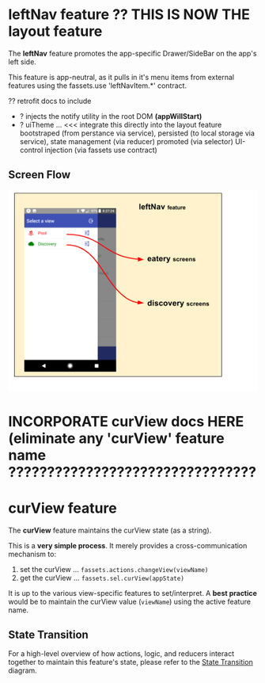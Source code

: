 # leftNav feature ?? THIS IS NOW THE layout feature

The **leftNav** feature promotes the app-specific Drawer/SideBar
on the app's left side.

This feature is app-neutral, as it pulls in it's menu items from
external features using the fassets.use 'leftNavItem.*' contract.

?? retrofit docs to include
   - ? injects the notify utility in the root DOM **(appWillStart)**
   - ? uiTheme  ... <<< integrate this directly into the layout feature
                  bootstraped (from perstance via service),
                  persisted (to local storage via service),
                  state management (via reducer)
                  promoted (via selector)
                  UI-control injection (via fassets use contract)

## Screen Flow

![Screen Flow](docs/ScreenFlow.png)

# INCORPORATE curView docs HERE (eliminate any 'curView' feature name ????????????????????????????????

# curView feature

The **curView** feature maintains the curView state (as a string).

This is a **very simple process**.  It merely provides a
cross-communication mechanism to:

 1. set the curView ... `fassets.actions.changeView(viewName)`
 2. get the curView ... `fassets.sel.curView(appState)`

It is up to the various view-specific features to set/interpret.  A
**best practice** would be to maintain the curView value
(`viewName`) using the active feature name.

## State Transition

For a high-level overview of how actions, logic, and reducers interact
together to maintain this feature's state, please refer to the [State
Transition](docs/StateTransition.txt) diagram.
